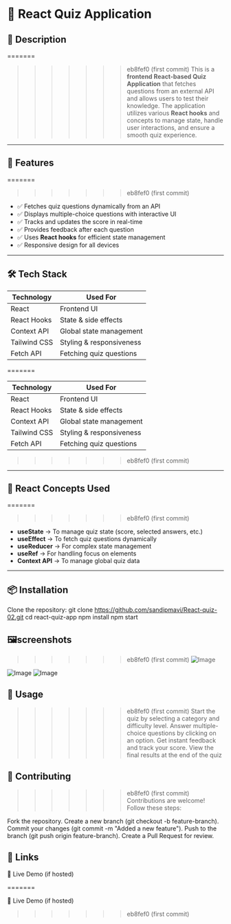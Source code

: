 # 🎯 React Quiz Application

## 📖 Description

=======

>>>>>>> eb8fef0 (first commit)
This is a **frontend React-based Quiz Application** that fetches questions from an external API and allows users to test their knowledge. The application utilizes various **React hooks** and concepts to manage state, handle user interactions, and ensure a smooth quiz experience.

---

## 🚀 Features

=======

>>>>>>> eb8fef0 (first commit)
- ✅ Fetches quiz questions dynamically from an API
- ✅ Displays multiple-choice questions with interactive UI
- ✅ Tracks and updates the score in real-time
- ✅ Provides feedback after each question
- ✅ Uses **React hooks** for efficient state management
- ✅ Responsive design for all devices

---

## 🛠️ Tech Stack

| **Technology**  | **Used For**            |
|---------------|------------------------|
| React        | Frontend UI             |
| React Hooks  | State & side effects    |
| Context API  | Global state management |
| Tailwind CSS | Styling & responsiveness |
| Fetch API    | Fetching quiz questions |
=======

| **Technology** | **Used For**             |
| -------------- | ------------------------ |
| React          | Frontend UI              |
| React Hooks    | State & side effects     |
| Context API    | Global state management  |
| Tailwind CSS   | Styling & responsiveness |
| Fetch API      | Fetching quiz questions  |
>>>>>>> eb8fef0 (first commit)

---

## 🔧 React Concepts Used

=======

>>>>>>> eb8fef0 (first commit)
- **useState** → To manage quiz state (score, selected answers, etc.)
- **useEffect** → To fetch quiz questions dynamically
- **useReducer** → For complex state management
- **useRef** → For handling focus on elements
- **Context API** → To manage global quiz data

---

## 📦 Installation

Clone the repository:
git clone https://github.com/sandipmavi/React-quiz-02.git
cd react-quiz-app
npm install
npm start

## 🖼️screenshots

>>>>>>> eb8fef0 (first commit)
![Image](https://github.com/user-attachments/assets/1caaf07d-7fc6-4420-b3d5-a69d54d49931)

![Image](https://github.com/user-attachments/assets/e494a994-9ccc-4ba6-b1ce-56ee6c86f07c)
![Image](https://github.com/user-attachments/assets/976cc3a9-288b-4bc9-9422-0888c9ac6dd5)
## 📌 Usage

>>>>>>> eb8fef0 (first commit)
Start the quiz by selecting a category and difficulty level.
Answer multiple-choice questions by clicking on an option.
Get instant feedback and track your score.
View the final results at the end of the quiz
## 🤝 Contributing

>>>>>>> eb8fef0 (first commit)
Contributions are welcome! Follow these steps:

Fork the repository.
Create a new branch (git checkout -b feature-branch).
Commit your changes (git commit -m "Added a new feature").
Push to the branch (git push origin feature-branch).
Create a Pull Request for review.

## 🔗 Links

🚀 Live Demo (if hosted)


=======

🚀 Live Demo (if hosted)
>>>>>>> eb8fef0 (first commit)
